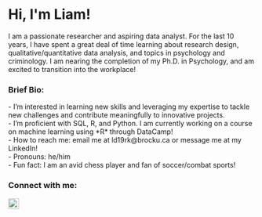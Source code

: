 <h1>Hi, I'm Liam! </h1>

I am a passionate researcher and aspiring data analyst. For the last 10 years, I have spent a great deal of time learning about research design, qualitative/quantitative data analysis, and topics in psychology and criminology. I am nearing the completion of my Ph.D. in Psychology, and am excited to transition into the workplace!

<h3> Brief Bio: </h3>
- I’m interested in learning new skills and leveraging my expertise to tackle new challenges and contribute meaningfully to innovative projects. <br>
- I’m proficient with SQL, R, and Python. I am currently working on a course on machine learning using *R* through DataCamp! <br>
- How to reach me: email me at ld19rk@brocku.ca or message me at my LinkedIn! <br>
- Pronouns: he/him <br>
- Fun fact: I am an avid chess player and fan of soccer/combat sports!

<h3> Connect with me:</h3>

[<img align="left" alt="JoshMadakor | LinkedIn" width="22px" src="https://cdn.jsdelivr.net/npm/simple-icons@v3/icons/linkedin.svg" />][linkedin]

[linkedin]: https://www.linkedin.com/in/liam-doyle-6b88a12a4

<!---
liamadoyle/liamadoyle is a ✨ special ✨ repository because its `README.md` (this file) appears on your GitHub profile.
You can click the Preview link to take a look at your changes.
--->
